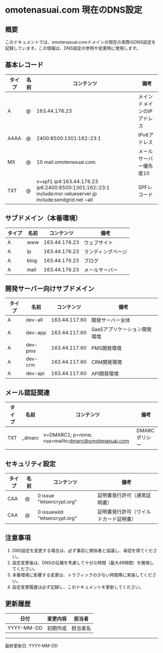 # omotenasuai.com 現在のDNS設定

## 概要

このドキュメントでは、omotenasuai.comドメインの現在の実際のDNS設定を記録しています。この情報は、DNS設定の参照や変更時に使用します。

## 基本レコード

| タイプ | 名前 | コンテンツ | 備考 |
|-------|------|----------|------|
| A | @ | 163.44.176.23 | メインドメインのIPアドレス |
| AAAA | @ | 2400:8500:1301:162::23:1 | IPv6アドレス |
| MX | @ | 10 mail.omotenasuai.com. | メールサーバー優先度10 |
| TXT | @ | v=spf1 ip4:163.44.176.23 ip6:2400:8500:1301:162::23:1 include:mxr.valueserver.jp include:sendgrid.net ~all | SPFレコード |

## サブドメイン（本番環境）

| タイプ | 名前 | コンテンツ | 備考 |
|-------|------|----------|------|
| A | www | 163.44.176.23 | ウェブサイト |
| A | lp | 163.44.176.23 | ランディングページ |
| A | blog | 163.44.176.23 | ブログ |
| A | mail | 163.44.176.23 | メールサーバー |

## 開発サーバー向けサブドメイン

| タイプ | 名前 | コンテンツ | 備考 |
|-------|------|----------|------|
| A | dev-all | 163.44.117.60 | 開発サーバー全体 |
| A | dev-app | 163.44.117.60 | SaaSアプリケーション開発環境 |
| A | dev-pms | 163.44.117.60 | PMS開発環境 |
| A | dev-crm | 163.44.117.60 | CRM開発環境 |
| A | dev-api | 163.44.117.60 | API開発環境 |

## メール認証関連

| タイプ | 名前 | コンテンツ | 備考 |
|-------|------|----------|------|
| TXT | _dmarc | v=DMARC1; p=none; rua=mailto:dmarc@omotenasuai.com | DMARCポリシー |

## セキュリティ設定

| タイプ | 名前 | コンテンツ | 備考 |
|-------|------|----------|------|
| CAA | @ | 0 issue "letsencrypt.org" | 証明書発行許可（通常証明書） |
| CAA | @ | 0 issuewild "letsencrypt.org" | 証明書発行許可（ワイルドカード証明書） |

## 注意事項

1. DNS設定を変更する場合は、必ず事前に関係者と協議し、承認を得てください。
2. 設定変更後は、DNSの伝播を考慮して十分な時間（最大48時間）を確保してください。
3. 本番環境に影響する変更は、トラフィックの少ない時間帯に実施してください。
4. 設定変更履歴は必ず記録し、このドキュメントを更新してください。

## 更新履歴

| 日付 | 変更内容 | 担当者 |
|------|---------|-------|
| YYYY-MM-DD | 初期作成 | 担当者名 |

---

最終更新日: YYYY-MM-DD
